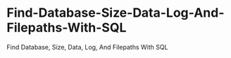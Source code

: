 # Find-Database-Size-Data-Log-And-Filepaths-With-SQL
Find Database, Size, Data, Log, And Filepaths With SQL
